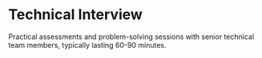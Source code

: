 # Technical Interview

Practical assessments and problem-solving sessions with senior technical team members, typically lasting 60-90 minutes.
